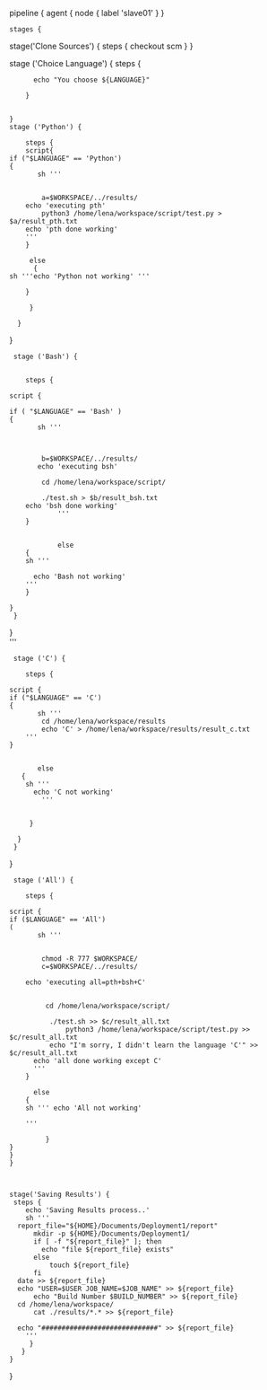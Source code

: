 pipeline {
   agent { node { label 'slave01' } }


    stages {
stage('Clone Sources') {
    steps {
      checkout scm
    } 
  }
    
    
   stage ('Choice Language') {
        steps {
        
          echo "You choose ${LANGUAGE}"
        
        }   
    
  
    }
    stage ('Python') {
        
        steps {
		script{
	if ("$LANGUAGE" == 'Python')
	{	
           sh '''
           
            
            a=$WORKSPACE/../results/
	    echo 'executing pth'
            python3 /home/lena/workspace/script/test.py > $a/result_pth.txt
	    echo 'pth done working'
	    '''
		}
			
		 else 
		  {
	sh '''echo 'Python not working' '''
           
	    }                                	               
          
         }
            
      }
  }    
    
     stage ('Bash') {
       
    
        steps {

	script {

	if ( "$LANGUAGE" == 'Bash' )
	{
           sh '''
           
            
            
            b=$WORKSPACE/../results/
           echo 'executing bsh'

            cd /home/lena/workspace/script/
           
            ./test.sh > $b/result_bsh.txt
		echo 'bsh done working'
				'''
		}
	    
	
                else
		{
		sh '''

		  echo 'Bash not working'
		'''
	    }

	}
     }
}                  
                                                 '''
             
  
 	 stage ('C') {
      
        steps {

	script {
	if ("$LANGUAGE" == 'C')
	{
           sh '''
            cd /home/lena/workspace/results
            echo 'C' > /home/lena/workspace/results/result_c.txt
		'''
	}
	    
	    
           else
	   {
	    sh '''
		  echo 'C not working'
			'''
                        
                                                                                
         }
            
      } 
     }
}                 
  	  
      
     stage ('All') {
       
        steps {

	script {
	if ($LANGUAGE" == 'All')
	(
           sh '''
           
            
            chmod -R 777 $WORKSPACE/
            c=$WORKSPACE/../results/
	   	
		echo 'executing all=pth+bsh+C'

		
           	 cd /home/lena/workspace/script/
           
          	  ./test.sh >> $c/result_all.txt
            	  python3 /home/lena/workspace/script/test.py >> $c/result_all.txt
	          echo "I'm sorry, I didn't learn the language 'С'" >> $c/result_all.txt
		  echo 'all done working except C'
		  '''
		}
	
	  	  else
		{
		sh ''' echo 'All not working'

		'''                    
        
    		 }    
 	}
	}
	}
 
 
 
    stage('Saving Results') {
     steps {
        echo 'Saving Results process..'
        sh '''
      report_file="${HOME}/Documents/Deployment1/report"
          mkdir -p ${HOME}/Documents/Deployment1/              
          if [ -f "${report_file}" ]; then
            echo "file ${report_file} exists"
          else
              touch ${report_file}
          fi
      date >> ${report_file}
      echo "USER=$USER JOB_NAME=$JOB_NAME" >> ${report_file}
          echo "Build Number $BUILD_NUMBER" >> ${report_file}
      cd /home/lena/workspace/
          cat ./results/*.* >> ${report_file}

      echo "#############################" >> ${report_file}
        '''
    	 }
       }                                              
    }
}



